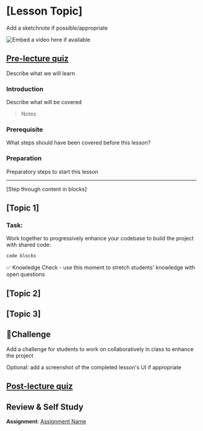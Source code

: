# [Lesson Topic]

Add a sketchnote if possible/appropriate

![Embed a video here if available](video-url)

## [Pre-lecture quiz](link-to-quiz-app)

Describe what we will learn

### Introduction

Describe what will be covered

> Notes

### Prerequisite

What steps should have been covered before this lesson?

### Preparation

Preparatory steps to start this lesson

---

[Step through content in blocks]

## [Topic 1]

### Task:

Work together to progressively enhance your codebase to build the project with shared code:

```html
code blocks
```

✅ Knowledge Check - use this moment to stretch students' knowledge with open questions

## [Topic 2]

## [Topic 3]

## 🚀Challenge

 Add a challenge for students to work on collaboratively in class to enhance the project

Optional: add a screenshot of the completed lesson's UI if appropriate

## [Post-lecture quiz](link-to-quiz-app)

## Review & Self Study

**Assignment**: [Assignment Name](assignment.md)
